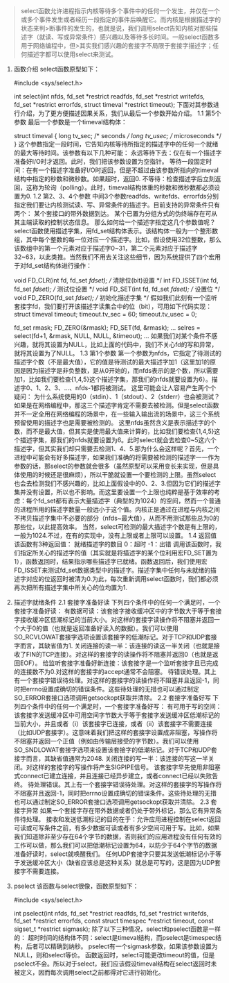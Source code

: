 >select函数允许进程指示内核等待多个事件中的任何一个发生，并仅在一个或多个事件发生或者经历一段指定的事件后唤醒它。而内核是根据描述字的状态来判>断事件的发生的，也就是说，我们调用select告知内核对那些描述字（就读、写或异常条件）感兴趣以及等待多长时间。一般select函数多用于网络编程中，但>其实我们感兴趣的套接字不局限于套接字描述字；任何描述字都可以使用select来测试。

1. 函数介绍
select函数原型如下：

    #include <sys/select.h>
    
    int select(int nfds, fd_set *restrict readfds,
                 fd_set *restrict writefds, fd_set *restrict errorfds,
                 struct timeval *restrict timeout);
下面对其参数进行介绍，为了更方便描述因果关系，我们从最后一个参数开始介绍。
1.1 第5个参数
最后一个参数是一个timeval结构体：

    struct timeval
    {
        long    tv_sec;     /* seconds */
        long    tv_usec;    /* microseconds */
    }
这个参数指定一段时间，它告知内核等待所指定的描述字中的任何一个就绪的最大等待时间。该参数有以下几种可能：
永远等待下去：仅在有一个描述字准备好I/O时才返回。此时，我们把该参数设置为空指针。
等待一段固定时间：在有一个描述字准备好I/O时返回，但是不超过由该参数所指向的timeval结构中指定的秒数和微秒数。如果超时，返回0.
不等待：检查描述字后立刻返回，这称为轮询（polling）。此时，timeval结构体重的秒数和微秒数都必须设置为0.
1.2 第2、3、4个参数
中间3个参数readfds、writefds、errorfds分别指定我们要让内核测试读、写、异常条件的描述字。目前支持的异常条件只有两个：
某个套接口的带外数据到达。
某个已置为分组方式的伪终端存在可从其主端读取的控制状态信息。
那么如何给一个描述字指定这几个参数值呢？select函数使用描述字集，用fd_set结构体表示。该结构体一般为一个整形数组，其中每个整数的每一位对应一个描述字。比如，假设使用32位整数，那么该数组中的第一个元素对应于描述字0~31，第二个元素对应于描述字32~63，以此类推。当然我们不用去关注这些细节，因为系统提供了四个宏用于对fd_set结构体进行操作：

    void FD_CLR(int fd, fd_set *fdset);     /* 清除位(bit)设置 */
    int FD_ISSET(int fd, fd_set *fdset);    /* 测试位设置 */
    void FD_SET(int fd, fd_set *fdset);     /* 设置位 */
    void FD_ZERO(fd_set *fdset);            /* 初始化描述字集 */
假如我们此刻有一个监听套接字fd，我们要打开该描述字读集合中的位（bit），可用如下代码实现：
    struct timeval timeout;
    timeout.tv_sec = 60;
    timeout.tv_usec = 0;
    
    fd_set  rmask;
    FD_ZERO(&rmask);
    FD_SET(fd, &rmask);
    ...
    selres = select(fd+1, &rmask, NULL, NULL, &timeout);
    ...
如果我们对某个条件不感兴趣，就将其设置为NULL，比如上面的代码中，我们不关心fd的写和异常，就将其设置为了NULL。
1.3 第1个参数
第一个参数为nfds，它指定了待测试的描述字个数（不是最大值），它的值是待测试的最大描述字加1（这里加1的原因是因为描述字是非负整数，是从0开始的，而nfds表示的是个数，所以需要加1，比如我们要检查{1,4,5}这个描述字集，那我们的nfds就要设置为6）。描述字0、1、2、3、...、nfds-1都将被测试。
这里可能会让人容易产生两个个疑问：
为什么系统使用的0（stdin）、1（stdout）、2（stderr）也会被测试？如果是在网络编程中，那这三个描述字肯定不需要去被检测。但是select函数并不一定全用在网络编程的场景中，在一些输入输出流的场景中，这三个系统预留使用的描述字也是需要被检测的。
这里nfds虽然含义是表示描述字的个数，而不是最大值，但其实是使用最大值来计算的，比如我们要检查{1,4,5}这个描述字集，那我们的nfds就要设置为6。此时select就会去检查0~5这六个描述字，但其实我们却只需要去检测1、4、5.那为什么会这样呢？首先，一个进程中可能会有好多描述字，如果我们准确的将需要被检测的描述字一一作为参数的话，那select的参数就会很多（虽然原型可以采用变长来实现，但是具体使用的时候还是很麻烦），所以干脆就设置一个要检测的上限。虽然select也会去检测我们不感兴趣的，比如上面假设中的0、2、3.但因为它们的描述字集并没有设置，所以也不影响。而这里要设置一个上限也纯粹是基于效率的考虑：每个fd_set都有表示大量描述字（典型的为1024）的空间，然而一个普通的进程所用的描述字数量一般远小于这个值。内核正是通过在进程与内核之间不拷贝描述字集中不必要的部分（nfds~最大值），从而不用测试那些总为0的那些位，以此提高效率。
当然，select可检测的最大描述字个数是有上限的，一般为1024.不过，在有的实现中，没有上限或者上限可以设置。
1.4 返回值
该函数有3种返回值：
就绪描述字的数目
0：超时
-1：出错
调用该函数时，我们指定所关心的描述字的值（其实就是将描述字的某个位利用宏FD_SET置为1），函数返回时，结果指示哪些描述字已就绪。函数返回后，我们使用宏FD_ISSET来测试fd_set数据类型中的描述字。描述字集中任何与未就绪的描述字对应的位返回时被清为0.为此，每次重新调用select函数时，我们都必须再次把所有描述字集中所关心的位均置为1.
2. 描述字就绪条件
2.1 套接字准备好读
下列四个条件中的任何一个满足时，一个套接字准备好读：
有数据可读：该套接字接收缓冲区中的字节数大于等于套接字接收缓冲区低潮标记的当前大小。对这样的套接字读操作将不阻塞并返回一个大于0的值（也就是返回准备好读入的数据）。我们可以使用SO_RCVLOWAT套接字选项设置该套接字的低潮标记。对于TCP和UDP套接字而言，其缺省值为1.
关闭连接的读一半：该连接的读这一半关闭（也就是接收了FIN的TCP连接）。对这样的套接字的读操作将不阻塞并返回0（也就是返回EOF）。
给监听套接字准备好新连接：该套接字是一个监听套接字且已完成的连接数不为0.对这样的套接字的accept通常不会阻塞。
待错误处理。其上有一个套接字错误待处理。对这样的套接字的读操作将不阻塞并且返回-1，同时把errno设置成确切的错误条件。这些待处理的无措也可以通过制定SO_ERROR套接口选项调用getsockopt获取并清除。
2.2 套接字准备好写
下列四个条件中的任何一个满足时，一个套接字准备好写：
有可用于写的空间：该套接字发送缓冲区中可用空间字节数大于等于套接字发送缓冲区低潮标记的当前大小，并且或者（i）该套接字已连接，或者（ii）该套接字不需要连接（比如UDP套接字）。这意味着我们把这样的套接字设置成非阻塞，写操作将不阻塞并返回一个正值（例如由传输层接受的字节数）。我们可以使用SO_SNDLOWAT套接字选项来设置该套接字的低潮标记。对于TCP和UDP套接字而言，其缺省值通常为2048.
关闭连接的写一半：该连接的写这一半关闭。对这样的套接字的写操作将产生SIGPIPE信号。
该套接字早先使用非阻塞式connect已建立连接，并且连接已经异步建立，或者connect已经以失败告终。
待处理错误。其上有一个套接字错误待处理。对这样的套接字的写操作将不阻塞并且返回-1，同时把errno设置成确切的错误条件。这些待处理的无措也可以通过制定SO_ERROR套接口选项调用getsockopt获取并清除。
2.3 套接字异常
如果一个套接字存在带外数据或者仍处于带外标记，那么它有异常条件待处理。
接收和发送低潮标记的目的在于：允许应用进程控制在select返回可读或可写条件之前，有多少数据可读或者有多少空间可用于写。比如，如果我们知道除非至少存在64个字节的数据，否则我们的应用进程没有任何有效的工作可以做，那么我们可以把低潮标记设置为64，以防少于64个字节的数据准备好读时，select就唤醒我们。
任何UDP套接字只要其发送低潮标记小于等于发送缓冲区大小（缺省应该总是这种关系）就总是可写的，这是因为UDP套接字不需要连接。
3. pselect
该函数与select很像，函数原型如下：

    #include <sys/select.h>
    
    int pselect(int nfds, fd_set *restrict readfds,
          fd_set *restrict writefds, fd_set *restrict errorfds,
          const struct timespec *restrict timeout,
          const sigset_t *restrict sigmask);
除了以下三种情况，select和pselect函数是一样的：
超时时间的结构体不同：select是timeval结构，而pselect是timespec结构，后者可以精确到纳秒。
pselect有一个sigmask参数，如果该参数设置为NULL，则和select等价。
函数返回时，select可能更改timeout的值，但是pselect不会。所以对于select，我们应该假设timeval结构在select返回时未被定义，因而每次调用select之前都得对它进行初始化。

